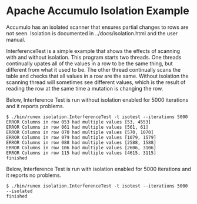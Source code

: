 <!--
Licensed to the Apache Software Foundation (ASF) under one or more
contributor license agreements.  See the NOTICE file distributed with
this work for additional information regarding copyright ownership.
The ASF licenses this file to You under the Apache License, Version 2.0
(the "License"); you may not use this file except in compliance with
the License.  You may obtain a copy of the License at

    http://www.apache.org/licenses/LICENSE-2.0

Unless required by applicable law or agreed to in writing, software
distributed under the License is distributed on an "AS IS" BASIS,
WITHOUT WARRANTIES OR CONDITIONS OF ANY KIND, either express or implied.
See the License for the specific language governing permissions and
limitations under the License.
-->
# Apache Accumulo Isolation Example

Accumulo has an isolated scanner that ensures partial changes to rows are not
seen. Isolation is documented in ../docs/isolation.html and the user manual.

InterferenceTest is a simple example that shows the effects of scanning with
and without isolation. This program starts two threads. One threads
continually upates all of the values in a row to be the same thing, but
different from what it used to be. The other thread continually scans the
table and checks that all values in a row are the same. Without isolation the
scanning thread will sometimes see different values, which is the result of
reading the row at the same time a mutation is changing the row.

Below, Interference Test is run without isolation enabled for 5000 iterations
and it reports problems.

    $ ./bin/runex isolation.InterferenceTest -t isotest --iterations 5000
    ERROR Columns in row 053 had multiple values [53, 4553]
    ERROR Columns in row 061 had multiple values [561, 61]
    ERROR Columns in row 070 had multiple values [570, 1070]
    ERROR Columns in row 079 had multiple values [1079, 1579]
    ERROR Columns in row 088 had multiple values [2588, 1588]
    ERROR Columns in row 106 had multiple values [2606, 3106]
    ERROR Columns in row 115 had multiple values [4615, 3115]
    finished

Below, Interference Test is run with isolation enabled for 5000 iterations and
it reports no problems.

    $ ./bin/runex isolation.InterferenceTest -t isotest --iterations 5000 --isolated
    finished


